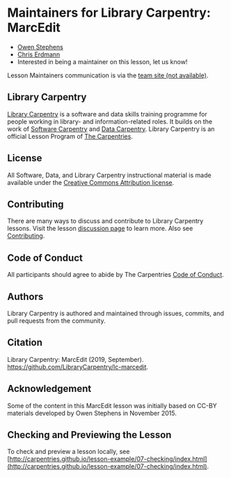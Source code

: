 # Maintainers for Library Carpentry: MarcEdit

- [Owen Stephens](https://github.com/ostephens)
- [Chris Erdmann](https://github.com/libcce)
- Interested in being a maintainer on this lesson, let us know!

Lesson Maintainers communication is via the [team site (not available)]().

## Library Carpentry

[Library Carpentry](https://librarycarpentry.org) is a software and data skills training programme for people working in library- and information-related roles. It builds on the work of [Software Carpentry](http://software-carpentry.org/) and [Data Carpentry](http://www.datacarpentry.org/). Library Carpentry is an official Lesson Program of [The Carpentries](https://carpentries.org/).

## License

All Software, Data, and Library Carpentry instructional material is made available under the [Creative Commons Attribution
license](https://github.com/LibraryCarpentry/lc-marcedit/blob/gh-pages/LICENSE.md).

## Contributing

There are many ways to discuss and contribute to Library Carpentry lessons. Visit the lesson [discussion page](https://librarycarpentry.org/lc-marcedit/discuss/index.html) to learn more. Also see [Contributing](https://github.com/LibraryCarpentry/lc-marcedit/blob/gh-pages/CONTRIBUTING.md).

## Code of Conduct

All participants should agree to abide by The Carpentries [Code of Conduct](https://docs.carpentries.org/topic_folders/policies/code-of-conduct.html).

## Authors

Library Carpentry is authored and maintained through issues, commits, and pull requests from the community.

## Citation

Library Carpentry: MarcEdit (2019, September). https://github.com/LibraryCarpentry/lc-marcedit. 

## Acknowledgement

Some of the content in this MarcEdit lesson was initially based on CC-BY materials developed by Owen Stephens in November 2015.

## Checking and Previewing the Lesson

To check and preview a lesson locally, see [http://carpentries.github.io/lesson-example/07-checking/index.html](http://carpentries.github.io/lesson-example/07-checking/index.html).
